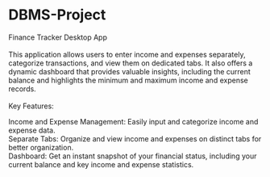 # DBMS-Project

Finance Tracker Desktop App
<br>
<br>
This application allows users to enter income and expenses separately, categorize transactions, and view them on dedicated tabs. It also offers a dynamic dashboard that provides valuable insights, including the current balance and highlights the minimum and maximum income and expense records.
<br>
<br>
Key Features:
<br>

Income and Expense Management: Easily input and categorize income and expense data.
<br>
Separate Tabs: Organize and view income and expenses on distinct tabs for better organization.
<br>
Dashboard: Get an instant snapshot of your financial status, including your current balance and key income and expense statistics.
<br>

